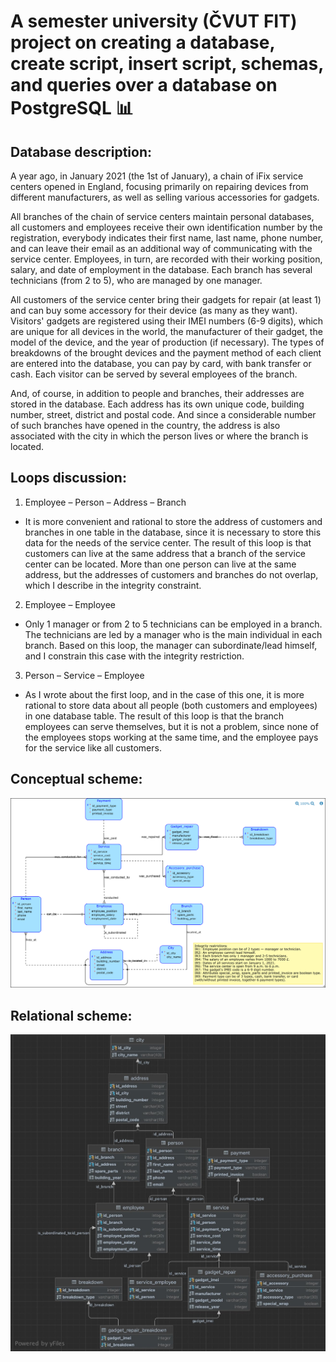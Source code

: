 # A semester university (ČVUT FIT) project on creating a database, create script, insert script, schemas, and queries over a database on PostgreSQL 📊

## Database description:
A year ago, in January 2021 (the 1st of January), a chain of iFix service centers opened in England, focusing primarily on repairing devices from different manufacturers, as well as selling various accessories for gadgets.

All branches of the chain of service centers maintain personal databases, all customers and employees receive their own identification number by the registration, everybody indicates their first name, last name, phone number, and can leave their email as an additional way of communicating with the service center. Employees, in turn, are recorded with their working position, salary, and date of employment in the database. Each branch has several technicians (from 2 to 5), who are managed by one manager.

All customers of the service center bring their gadgets for repair (at least 1) and can buy some accessory for their device (as many as they want). Visitors' gadgets are registered using their IMEI numbers (6-9 digits), which are unique for all devices in the world, the manufacturer of their gadget, the model of the device, and the year of production (if necessary). The types of breakdowns of the brought devices and the payment method of each client are entered into the database, you can pay by card, with bank transfer or cash. Each visitor can be served by several employees of the branch.

And, of course, in addition to people and branches, their addresses are stored in the database. Each address has its own unique code, building number, street, district and postal code. And since a considerable number of such branches have opened in the country, the address is also associated with the city in which the person lives or where the branch is located.

## Loops discussion:
1. Employee – Person – Address – Branch
* It is more convenient and rational to store the address of customers and branches in one table in the database, since it is necessary to store this data for the needs of the service center. The result of this loop is that customers can live at the same address that a branch of the service center can be located. More than one person can live at the same address, but the addresses of customers and branches do not overlap, which I describe in the integrity constraint.

2. Employee – Employee
* Only 1 manager or from 2 to 5 technicians can be employed in a branch. The technicians are led by a manager who is the main individual in each branch. Based on this loop, the manager can subordinate/lead himself, and I constrain this case with the integrity restriction.

3. Person – Service – Employee
* As I wrote about the first loop, and in the case of this one, it is more rational to store data about all people (both customers and employees) in one database table. The result of this loop is that the branch employees can serve themselves, but it is not a problem, since none of the employees stops working at the same time, and the employee pays for the service like all customers.

## Conceptual scheme:
![Conceptual scheme](/assets/conceptual_scheme.png)

## Relational scheme:
![Relational scheme](/assets/relational_scheme.png)
